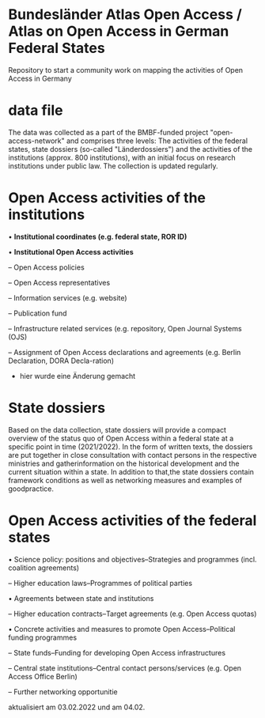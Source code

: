 # Bundesländer Atlas Open Access / Atlas on Open Access in German Federal States 

Repository to start a community work on mapping the activities of Open Access in Germany

# data file
The data was collected as a part of the BMBF-funded project "open-access-network" and comprises three levels: The activities of the federal states, state dossiers (so-called "Länderdossiers") and the activities of the institutions (approx. 800 institutions), with an initial focus on research institutions under public law. The collection is updated regularly.

  
 # Open Access activities of the institutions
 
• __Institutional coordinates (e.g. federal state, ROR ID)__

• __Institutional Open Access activities__

  – Open Access policies
  
  – Open Access representatives
  
  – Information services (e.g. website)
  
  – Publication fund
  
  – Infrastructure related services (e.g. repository, Open Journal Systems (OJS)
  
  – Assignment of Open Access declarations and agreements (e.g. Berlin Declaration, DORA Decla-ration)
  
  - hier wurde eine Änderung gemacht 
  
    
  # State dossiers
  
Based on the data collection, state dossiers will provide a compact overview of the status quo of Open Access within a federal state at a specific point in time (2021/2022). In the form of written texts, the dossiers are put together in close consultation with contact persons in the respective ministries and gatherinformation on the historical development and the current situation within a state. In addition to that,the state dossiers contain framework conditions as well as networking measures and examples of goodpractice.

# Open Access activities of the federal states

• Science policy: positions and objectives–Strategies and programmes (incl. coalition agreements)

  – Higher education laws–Programmes of political parties

• Agreements between state and institutions

  – Higher education contracts–Target agreements (e.g. Open Access quotas)

• Concrete activities and measures to promote Open Access–Political funding programmes

  – State funds–Funding for developing Open Access infrastructures

  – Central state institutions–Central contact persons/services (e.g. Open Access Office Berlin)

  – Further networking opportunitie
  
  aktualisiert am 03.02.2022 und am 04.02.

